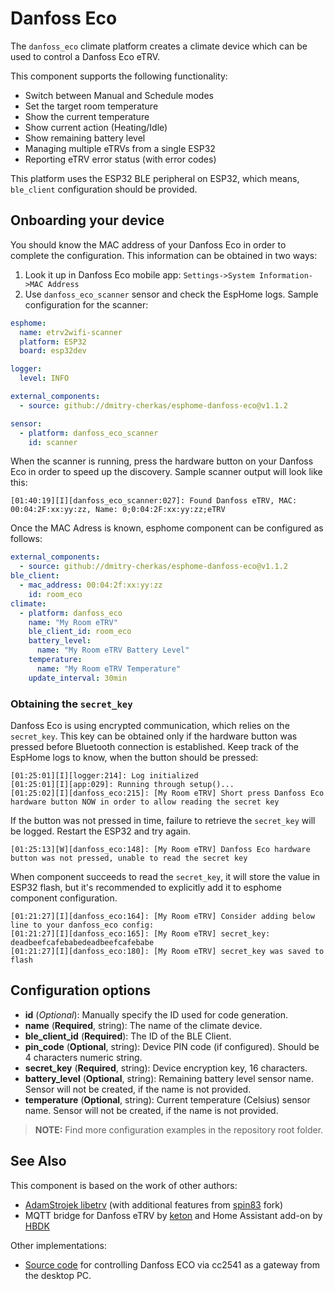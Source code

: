Danfoss Eco
=============

The ``danfoss_eco`` climate platform creates a climate device which can be used to control a Danfoss Eco eTRV.

This component supports the following functionality:

- Switch between Manual and Schedule modes
- Set the target room temperature
- Show the current temperature
- Show current action (Heating/Idle)
- Show remaining battery level
- Managing multiple eTRVs from a single ESP32
- Reporting eTRV error status (with error codes)

This platform uses the ESP32 BLE peripheral on ESP32, which means, ``ble_client`` configuration should be provided.

Onboarding your device
------------------------
You should know the MAC address of your Danfoss Eco in order to complete the configuration. This information can be obtained in two ways:
1. Look it up in Danfoss Eco mobile app: `Settings->System Information->MAC Address`
2. Use `danfoss_eco_scanner` sensor and check the EspHome logs. Sample configuration for the scanner:
```yaml
esphome:
  name: etrv2wifi-scanner
  platform: ESP32
  board: esp32dev

logger:
  level: INFO

external_components:
  - source: github://dmitry-cherkas/esphome-danfoss-eco@v1.1.2

sensor:
  - platform: danfoss_eco_scanner
    id: scanner
```
When the scanner is running, press the hardware button on your Danfoss Eco in order to speed up the discovery. Sample scanner output will look like this:
```
[01:40:19][I][danfoss_eco_scanner:027]: Found Danfoss eTRV, MAC: 00:04:2F:xx:yy:zz, Name: 0;0:04:2F:xx:yy:zz;eTRV
```

Once the MAC Adress is known, esphome component can be configured as follows:
```yaml
external_components:
  - source: github://dmitry-cherkas/esphome-danfoss-eco@v1.1.2
ble_client:
  - mac_address: 00:04:2f:xx:yy:zz
    id: room_eco
climate:
  - platform: danfoss_eco
    name: "My Room eTRV"
    ble_client_id: room_eco
    battery_level:
      name: "My Room eTRV Battery Level"
    temperature:
      name: "My Room eTRV Temperature"
    update_interval: 30min
```

### Obtaining the `secret_key`
Danfoss Eco is using encrypted communication, which relies on the `secret_key`. This key can be obtained only if the hardware button was pressed before Bluetooth connection is established. Keep track of the EspHome logs to know, when the button should be pressed:
```
[01:25:01][I][logger:214]: Log initialized
[01:25:01][I][app:029]: Running through setup()...
[01:25:02][I][danfoss_eco:215]: [My Room eTRV] Short press Danfoss Eco hardware button NOW in order to allow reading the secret key
```
If the button was not pressed in time, failure to retrieve the `secret_key` will be logged. Restart the ESP32 and try again.
```
[01:25:13][W][danfoss_eco:148]: [My Room eTRV] Danfoss Eco hardware button was not pressed, unable to read the secret key
```

When component succeeds to read the `secret_key`, it will store the value in ESP32 flash, but it's recommended to explicitly add it to esphome component configuration.
```
[01:21:27][I][danfoss_eco:164]: [My Room eTRV] Consider adding below line to your danfoss_eco config:
[01:21:27][I][danfoss_eco:165]: [My Room eTRV] secret_key: deadbeefcafebabedeadbeefcafebabe 
[01:21:27][I][danfoss_eco:180]: [My Room eTRV] secret_key was saved to flash
```

Configuration options
------------------------

- **id** (*Optional*): Manually specify the ID used for code generation.
- **name** (**Required**, string): The name of the climate device.
- **ble_client_id** (**Required**): The ID of the BLE Client.
- **pin_code** (**Optional**, string): Device PIN code (if configured). Should be 4 characters numeric string.
- **secret_key** (**Required**, string): Device encryption key, 16 characters.
- **battery_level** (**Optional**, string): Remaining battery level sensor name. Sensor will not be created, if the name is not provided.
- **temperature** (**Optional**, string): Current temperature (Celsius) sensor name. Sensor will not be created, if the name is not provided.

> **NOTE:** Find more configuration examples in the repository root folder.


See Also
--------

This component is based on the work of other authors:
* [AdamStrojek libetrv](https://github.com/AdamStrojek/libetrv) (with additional features from [spin83](https://github.com/spin83/libetrv) fork)
* MQTT bridge for Danfoss eTRV by [keton](https://github.com/keton/etrv2mqtt) and Home Assistant add-on by [HBDK](https://github.com/HBDK/Eco2-Tools)

Other implementations:
* [Source code](https://github.com/dsltip/Danfoss-BLE) for controlling Danfoss ECO via cc2541 as a gateway from the desktop PC.